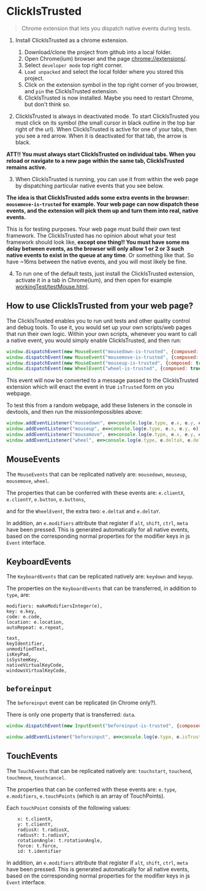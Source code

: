 # ClickIsTrusted

> Chrome extension that lets you dispatch native events during tests.

1. Install ClickIsTrusted as a chrome extension. 
   1. Download/clone the project from github into a local folder.
   2. Open Chrome(ium) browser and the page [chrome://extensions/](chrome://extensions/).
   3. Select `developer mode` top right corner.
   4. `Load unpacked` and select the local folder where you stored this project.
   5. Click on the extension symbol in the top right corner of you browser, and `pin` the ClickIsTrusted extension.
   6. ClickIsTrusted is now installed. Maybe you need to restart Chrome, but don't think so.

2. ClickIsTrusted is always in deactivated mode. To start ClickIsTrusted you must click on its symbol (the small cursor in black outline in the top bar right of the url). When ClickIsTrusted is active for one of your tabs, then you see a red arrow. When it is deactivated for that tab, the arrow is black.
 
**ATT!! You must always start ClickIsTrusted on individual tabs. When you reload or navigate to a new page within the same tab, ClickIsTrusted remains active.**

3. When ClickIsTrusted is running, you can use it from within the web page by dispatching particular native events that you see below. 

**The idea is that ClickIsTrusted adds some extra events in the browser: `mousemove-is-trusted` for example. Your web page can now dispatch these events, and the extension will pick them up and turn them into real, native events.**

This is for testing purposes. Your web page must build their own test framework. The ClickIsTrusted has no opinion about what your test framework should look like, **except one thing!! You must have some ms delay between events, as the browser will only allow 1 or 2 or 3 such native events to exist in the queue at any time**. Or something like that. So have ~16ms between the native events, and you will most likely be fine.

4. To run one of the default tests, just install the ClickIsTrusted extension, activate it in a tab in Chrome(ium), and then open for example [workingTest/testMouse.html](workingTest/testMouse.html).  

## How to use ClickIsTrusted from your web page?

The ClickIsTrusted enables you to run unit tests and other quality control and debug tools. 
To use it, you would set up your own scripts/web pages that run their own logic.
Within your own scripts, whenever you want to call a native event, you would simply enable ClickIsTrusted, and then run:

```javascript
window.dispatchEvent(new MouseEvent("mousedown-is-trusted", {composed: true, bubbles: true, clientX: 12, clientY: 34, button: 0, buttons: 1}));
window.dispatchEvent(new MouseEvent("mousemove-is-trusted", {composed: true, bubbles: true, clientX: 11, clientY: 33, button: 1, buttons: 2}));
window.dispatchEvent(new MouseEvent("mouseup-is-trusted", {composed: true, bubbles: true, clientX: 11, clientY: 33, button: 0, buttons: 3}));
window.dispatchEvent(new WheelEvent("wheel-is-trusted", {composed: true, bubbles: true, deltaX: 3, deltaY: 4, buttons: 0}));
```

This event will now be converted to a message passed to the ClickIsTrusted extension which will enact the event in true `isTrusted` form on you webpage.

To test this from a random webpage, add these listeners in the console in devtools, and then run the missionImpossibles above:

```javascript
window.addEventListener("mousedown", e=>console.log(e.type, e.x, e.y, e));
window.addEventListener("mouseup", e=>console.log(e.type, e.x, e.y, e));
window.addEventListener("mousemove", e=>console.log(e.type, e.x, e.y, e));
window.addEventListener("wheel", e=>console.log(e.type, e.deltaX, e.deltaY, e));
```
## MouseEvents

The `MouseEvents` that can be replicated natively are: `mousedown`, `mouseup`, `mousemove`, `wheel`.

The properties that can be conferred with these events are:
`e.clientX`, 
`e.clientY`, 
`e.button`,
`e.buttons`,  

and for the `WheelEvent`, the extra two: `e.deltaX` and `e.deltaY`.
 
In addition, an `e.modifiers` attribute that register if `alt`, `shift`, `ctrl`, `meta` have been pressed. This is generated automatically for all native events, based on the corresponding normal properties for the modifier keys in js `Event` interface.
  
## KeyboardEvents

The `KeyboardEvents` that can be replicated natively are: `keydown` and `keyup`.

The properties on the `KeyboardEvents` that can be transferred, in addition to `type`, are:

```
modifiers: makeModifiersInteger(e),
key: e.key,
code: e.code,
location: e.location,
autoRepeat: e.repeat,

text,
keyIdentifier,
unmodifiedText,
isKeyPad,
isSystemKey,
nativeVirtualKeyCode,
windowsVirtualKeyCode,
``` 

## `beforeinput`

The `beforeinput` event can be replicated (in Chrome only?).

There is only one property that is transferred: `data`.

```javascript
window.dispatchEvent(new InputEvent("beforeinput-is-trusted", {composed: false, bubbles: true, data: "abc"}));

window.addEventListener("beforeinput", e=>console.log(e.type, e.isTrusted, e.data, e));
```

## TouchEvents

The `TouchEvents` that can be replicated natively are: `touchstart`, `touchend`, `touchmove`, `touchcancel`.

The properties that can be conferred with these events are:
`e.type`, 
`e.modifiers`, 
`e.touchPoints` (which is an array of TouchPoints).

Each `touchPoint` consists of the following values:
```
    x: t.clientX,
    y: t.clientY,
    radiusX: t.radiusX,
    radiusY: t.radiusY,
    rotationAngle: t.rotationAngle,
    force: t.force,
    id: t.identifier
``` 
In addition, an `e.modifiers` attribute that register if `alt`, `shift`, `ctrl`, `meta` have been pressed. This is generated automatically for all native events, based on the corresponding normal properties for the modifier keys in js `Event` interface.

